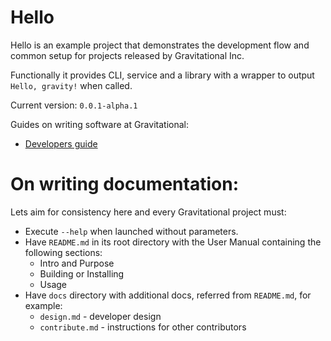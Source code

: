 # Hello

Hello is an example project that demonstrates the development flow and common setup for projects released by Gravitational Inc.

Functionally it provides CLI, service and a library with a wrapper to output `Hello, gravity!` when called.

Current version: `0.0.1-alpha.1`

Guides on writing software at Gravitational:

* [Developers guide](https://github.com/gravitational/wiki/blob/master/docs/dev/org/devprocess.md)

# On writing documentation:

Lets aim for consistency here and every Gravitational project must:

- Execute `--help` when launched without parameters.
- Have `README.md` in its root directory with the User Manual containing the following sections:
  - Intro and Purpose
  - Building or Installing
  - Usage
- Have `docs` directory with additional docs, referred from `README.md`, for example:
  - `design.md` - developer design
  - `contribute.md` - instructions for other contributors 
